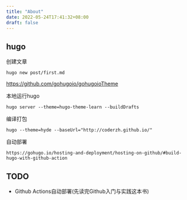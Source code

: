 ```yaml
---
title: "About"
date: 2022-05-24T17:41:32+08:00
draft: false
---
```


## hugo

创建文章

```text
hugo new post/first.md
```

https://github.com/gohugoio/gohugoioTheme

本地运行hugo

```text
hugo server --theme=hugo-theme-learn --buildDrafts
```

编译打包
```text
hugo --theme=hyde --baseUrl="http://coderzh.github.io/"
```

自动部署
```text
https://gohugo.io/hosting-and-deployment/hosting-on-github/#build-hugo-with-github-action
```

## TODO

* Github Actions自动部署(先读完Github入门与实践这本书)